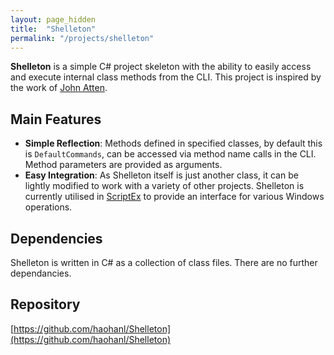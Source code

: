 ```yaml
---
layout: page_hidden
title:  "Shelleton"
permalink: "/projects/shelleton"
---
```




**Shelleton** is a simple C# project skeleton with the ability to easily access and execute internal class methods from the CLI. This project is inspired by the work of [John Atten](https://github.com/TypecastException/ConsoleApplicationBase).



## Main Features

* **Simple Reflection**: Methods defined in specified classes, by default this is `DefaultCommands`, can be accessed via method name calls in the CLI. Method parameters are provided as arguments. 
* **Easy Integration**: As Shelleton itself is just another class, it can be lightly modified to work with a variety of other projects. Shelleton is currently utilised in [ScriptEx](/projects/scriptex) to provide an interface for various Windows operations. 


## Dependencies

Shelleton is written in C# as a collection of class files. There are no further dependancies.


## Repository

[https://github.com/haohanl/Shelleton](https://github.com/haohanl/Shelleton)






